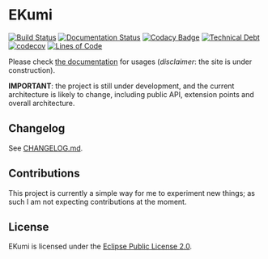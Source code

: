 # EKumi

[![Build Status](https://travis-ci.org/echebbi/ekumi.svg?branch=master)](https://travis-ci.org/echebbi/ekumi) [![Documentation Status](https://readthedocs.org/projects/ekumi/badge/?version=latest)](https://ekumi.readthedocs.io/en/latest/?badge=latest) [![Codacy Badge](https://api.codacy.com/project/badge/Grade/01ba3d3e1da44be78cb2267ed051b88a)](https://www.codacy.com/app/KazeJiyu/ekumi?utm_source=github.com&amp;utm_medium=referral&amp;utm_content=echebbi/ekumi&amp;utm_campaign=Badge_Grade) [![Technical Debt](https://sonarcloud.io/api/project_badges/measure?project=fr.kazejiyu.ekumi%3Afr.kazejiyu.ekumi.root&metric=sqale_index)](https://sonarcloud.io/dashboard?id=fr.kazejiyu.ekumi%3Afr.kazejiyu.ekumi.root) [![codecov](https://codecov.io/gh/echebbi/ekumi/branch/master/graph/badge.svg)](https://codecov.io/gh/echebbi/ekumi) [![Lines of Code](https://sonarcloud.io/api/project_badges/measure?project=fr.kazejiyu.ekumi%3Afr.kazejiyu.ekumi.root&metric=ncloc)](https://sonarcloud.io/dashboard?id=fr.kazejiyu.ekumi%3Afr.kazejiyu.ekumi.root)

Please check [the documentation](https://ekumi.kazejiyu.fr) for usages (_disclaimer_: the site is under construction).

**IMPORTANT**: the project is still under development, and the current architecture is likely to change, including public API, extension points and overall architecture.

## Changelog

See [CHANGELOG.md](CHANGELOG.md).

## Contributions

This project is currently a simple way for me to experiment new things; as such I am not expecting contributions at the moment.

## License

EKumi is licensed under the [Eclipse Public License 2.0](https://www.eclipse.org/legal/epl-2.0/).